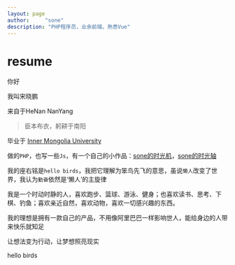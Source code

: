 ```yaml
---
layout: page
author:     "sone"
description: "PHP程序员，业余前端，熟悉Vue"
---
```


# resume

你好
 
我叫宋晓鹏

来自于HeNan NanYang

> 臣本布衣，躬耕于南阳

毕业于 [Inner Mongolia University](https://baike.baidu.com/item/%E5%86%85%E8%92%99%E5%8F%A4%E5%A4%A7%E5%AD%A6/480116?fr=aladdin)

做的`PHP`，也写一些`Js`，有一个自己的小作品：[sone的时光机](http://sone.timeline.hellobirds.top/time_line/machine)，[sone的时光轴](http://sone.timeline.hellobirds.top/time_line/index)

我的座右铭是`hello birds`，我把它理解为笨鸟先飞的意思，虽说`懒人`改变了世界，我认为`勤奋`依然是‘懒人’的主旋律

我是一个时动时静的人，喜欢跑步、篮球、游泳、健身；也喜欢读书、思考、下棋、钓鱼；喜欢亲近自然，喜欢动物，喜欢一切感兴趣的东西。

我的理想是拥有一款自己的产品，不用像阿里巴巴一样影响世人，能给身边的人带来快乐就知足

让想法变为行动，让梦想照亮现实

hello birds














 

